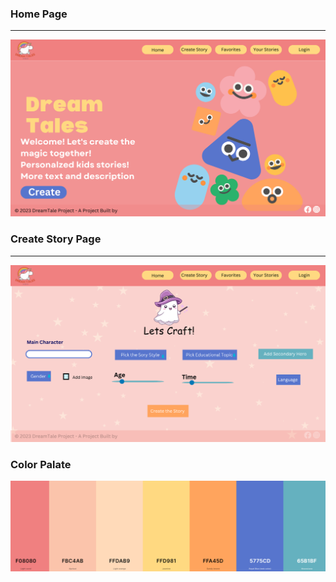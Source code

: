 ### Home Page
___
![](./Pink/2/HomePink2.png)

### Create Story Page
___
![](./Pink/2/StoryPink2.png)

### Color Palate
![](./Pink/PinkPalete.png)